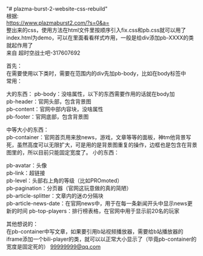 "# plazma-burst-2-website-css-rebuild"  
根据:  
https://www.plazmaburst2.com/?s=0&a=  
整出来的css，使用方法在html文件里按顺序引入fix.css和pb.css就可以用了  
index.html为demo，可以在里面看看样式咋用，一般是给div添加pb-XXXX的类就起作用了  
来自 超时空战士吧-317607692  

首先：  
在需要使用以下类时，需要在范围内的div先加pb-body，比如在body标签中  
常用：  

大的东西：
pb-body：没啥属性，以下的东西需要作用的话就在body加  
pb-header：官网头部，包含背景图  
pb-content：官网中部内容块，没啥属性  
pb-footer：官网底部，包含背景图  

中等大小的东西：  
pb-container：官网首页用来放news，游戏，文章等等的面板，神tm他背景写死，虽然高度可以无限扩大，可是用的是背景图重复的操作，边框也是包含在背景图里的，所以目前只能固定宽度了。
小的东西：  

pb-avatar：头像  
pb-link：超链接  
pb-level：头部右上角的等级（比如PROmoted）  
pb-pagination：分页器（官网这玩意做的真的简陋）  
pb-article-splitter：文章内的迷の分隔块  
pb-article-news-date：在官网news中，用于在每一条新闻开头中显示news更新的时间
pb-top-players：排行榜表格，在官网中用于显示前20名的玩家  

其他想说的：  
在pb-container中写文章，如果要引用b站视频播放器，需要给b站播放器的iframe添加一个bili-player的类，就可以以正常大小显示了（毕竟pb-container的宽度是固定死的）
<99999999@qq.com>